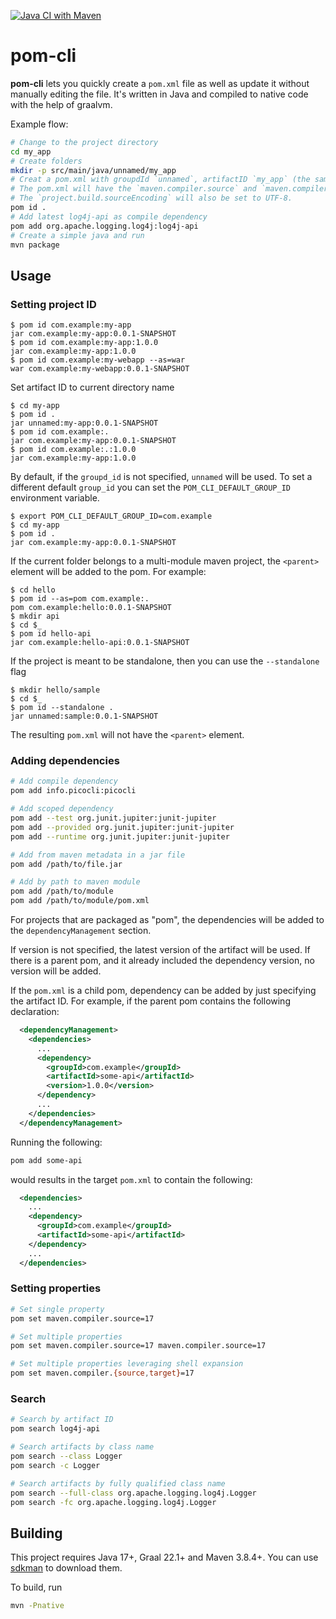 [![Java CI with Maven](https://github.com/andirady/pom-cli/actions/workflows/build.yml/badge.svg)](https://github.com/andirady/pom-cli/actions/workflows/build.yml)

# pom-cli

**pom-cli** lets you quickly create a ``pom.xml`` file as well as update it without manually editing the file. It's written in Java and compiled to native code with the help of graalvm.

Example flow:

```bash
# Change to the project directory
cd my_app
# Create folders
mkdir -p src/main/java/unnamed/my_app
# Creat a pom.xml with groupdId `unnamed`, artifactID `my_app` (the same as the folder name) and version `0.0.1-SNAPSHOT`.
# The pom.xml will have the `maven.compiler.source` and `maven.compiler.target` or `maven.compiler.release` set to the `java` version available in `$PATH`
# The `project.build.sourceEncoding` will also be set to UTF-8.
pom id .
# Add latest log4j-api as compile dependency
pom add org.apache.logging.log4j:log4j-api
# Create a simple java and run
mvn package
```

## Usage

### Setting project ID

```console
$ pom id com.example:my-app
jar com.example:my-app:0.0.1-SNAPSHOT
$ pom id com.example:my-app:1.0.0
jar com.example:my-app:1.0.0
$ pom id com.example:my-webapp --as=war
war com.example:my-webapp:0.0.1-SNAPSHOT
```

Set artifact ID to current directory name
```console
$ cd my-app
$ pom id .
jar unnamed:my-app:0.0.1-SNAPSHOT
$ pom id com.example:.
jar com.example:my-app:0.0.1-SNAPSHOT
$ pom id com.example:.:1.0.0
jar com.example:my-app:1.0.0
```

By default, if the ``groupd_id`` is not specified, ``unnamed`` will be used.
To set a different default ``group_id`` you can set the ``POM_CLI_DEFAULT_GROUP_ID`` environment variable.

```
$ export POM_CLI_DEFAULT_GROUP_ID=com.example
$ cd my-app
$ pom id .
jar com.example:my-app:0.0.1-SNAPSHOT
```

If the current folder belongs to a multi-module maven project,
the ``<parent>`` element will be added to the pom. For example:
```console
$ cd hello
$ pom id --as=pom com.example:.
pom com.example:hello:0.0.1-SNAPSHOT
$ mkdir api
$ cd $_
$ pom id hello-api
jar com.example:hello-api:0.0.1-SNAPSHOT
```

If the project is meant to be standalone, then you can use the ``--standalone`` flag
```console
$ mkdir hello/sample
$ cd $_
$ pom id --standalone .
jar unnamed:sample:0.0.1-SNAPSHOT
```

The resulting ``pom.xml`` will not have the ``<parent>`` element.

### Adding dependencies

```bash
# Add compile dependency
pom add info.picocli:picocli

# Add scoped dependency
pom add --test org.junit.jupiter:junit-jupiter
pom add --provided org.junit.jupiter:junit-jupiter
pom add --runtime org.junit.jupiter:junit-jupiter

# Add from maven metadata in a jar file
pom add /path/to/file.jar

# Add by path to maven module
pom add /path/to/module
pom add /path/to/module/pom.xml
```

For projects that are packaged as "pom", the dependencies will be added
to the ``dependencyManagement`` section.

If version is not specified, the latest version of the artifact will be used.
If there is a parent pom, and it already included the dependency version,
no version will be added.

If the ``pom.xml`` is a child pom, dependency can be added by just specifying the artifact ID.
For example, if the parent pom contains the following declaration:

```xml
  <dependencyManagement>
    <dependencies>
      ...
      <dependency>
        <groupId>com.example</groupId>
        <artifactId>some-api</artifactId>
        <version>1.0.0</version>
      </dependency>
      ...
    </dependencies>
  </dependencyManagement>
```

Running the following:

```bash
pom add some-api
```

would results in the target ``pom.xml`` to contain the following:

```xml
  <dependencies>
    ...
    <dependency>
      <groupId>com.example</groupId>
      <artifactId>some-api</artifactId>
    </dependency>
    ...
  </dependencies>
```

### Setting properties

```bash
# Set single property
pom set maven.compiler.source=17

# Set multiple properties
pom set maven.compiler.source=17 maven.compiler.source=17

# Set multiple properties leveraging shell expansion
pom set maven.compiler.{source,target}=17
```

### Search

```bash
# Search by artifact ID
pom search log4j-api

# Search artifacts by class name
pom search --class Logger
pom search -c Logger

# Search artifacts by fully qualified class name
pom search --full-class org.apache.logging.log4j.Logger
pom search -fc org.apache.logging.log4j.Logger
```

## Building 

This project requires Java 17+, Graal 22.1+ and Maven 3.8.4+.
You can use [sdkman](https://sdkman.io/) to download them.

To build, run
```bash
mvn -Pnative
```
